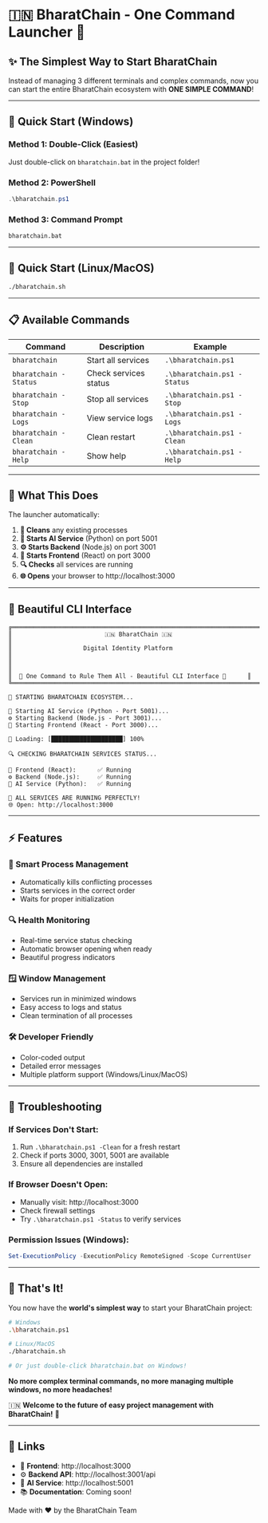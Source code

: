# 🇮🇳 BharatChain - One Command Launcher 🚀

## ✨ **The Simplest Way to Start BharatChain**

Instead of managing 3 different terminals and complex commands, now you can start the entire BharatChain ecosystem with **ONE SIMPLE COMMAND**!

---

## 🎯 **Quick Start (Windows)**

### **Method 1: Double-Click (Easiest)**
Just double-click on `bharatchain.bat` in the project folder!

### **Method 2: PowerShell**
```powershell
.\bharatchain.ps1
```

### **Method 3: Command Prompt**
```cmd
bharatchain.bat
```

---

## 🐧 **Quick Start (Linux/MacOS)**

```bash
./bharatchain.sh
```

---

## 📋 **Available Commands**

| Command | Description | Example |
|---------|-------------|---------|
| `bharatchain` | Start all services | `.\bharatchain.ps1` |
| `bharatchain -Status` | Check services status | `.\bharatchain.ps1 -Status` |
| `bharatchain -Stop` | Stop all services | `.\bharatchain.ps1 -Stop` |
| `bharatchain -Logs` | View service logs | `.\bharatchain.ps1 -Logs` |
| `bharatchain -Clean` | Clean restart | `.\bharatchain.ps1 -Clean` |
| `bharatchain -Help` | Show help | `.\bharatchain.ps1 -Help` |

---

## 🌟 **What This Does**

The launcher automatically:

1. **🧹 Cleans** any existing processes
2. **🧠 Starts AI Service** (Python) on port 5001
3. **⚙️ Starts Backend** (Node.js) on port 3001  
4. **🎨 Starts Frontend** (React) on port 3000
5. **🔍 Checks** all services are running
6. **🌐 Opens** your browser to http://localhost:3000

---

## 🎨 **Beautiful CLI Interface**

```
╔══════════════════════════════════════════════════════════════════════╗
║                          🇮🇳 BharatChain 🇮🇳                          ║
║                    Digital Identity Platform                         ║
║                                                                      ║
║  🚀 One Command to Rule Them All - Beautiful CLI Interface 🚀      ║
╚══════════════════════════════════════════════════════════════════════╝

🚀 STARTING BHARATCHAIN ECOSYSTEM...

🧠 Starting AI Service (Python - Port 5001)...
⚙️ Starting Backend (Node.js - Port 3001)...
🎨 Starting Frontend (React - Port 3000)...

🔄 Loading: [████████████████████] 100%

🔍 CHECKING BHARATCHAIN SERVICES STATUS...

🎨 Frontend (React):      ✅ Running
⚙️ Backend (Node.js):     ✅ Running
🧠 AI Service (Python):   ✅ Running

🎉 ALL SERVICES ARE RUNNING PERFECTLY!
🌐 Open: http://localhost:3000
```

---

## ⚡ **Features**

### **🎯 Smart Process Management**
- Automatically kills conflicting processes
- Starts services in the correct order
- Waits for proper initialization

### **🔍 Health Monitoring**
- Real-time service status checking
- Automatic browser opening when ready
- Beautiful progress indicators

### **🪟 Window Management**
- Services run in minimized windows
- Easy access to logs and status
- Clean termination of all processes

### **🛠️ Developer Friendly**
- Color-coded output
- Detailed error messages
- Multiple platform support (Windows/Linux/MacOS)

---

## 🚨 **Troubleshooting**

### **If Services Don't Start:**
1. Run `.\bharatchain.ps1 -Clean` for a fresh restart
2. Check if ports 3000, 3001, 5001 are available
3. Ensure all dependencies are installed

### **If Browser Doesn't Open:**
- Manually visit: http://localhost:3000
- Check firewall settings
- Try `.\bharatchain.ps1 -Status` to verify services

### **Permission Issues (Windows):**
```powershell
Set-ExecutionPolicy -ExecutionPolicy RemoteSigned -Scope CurrentUser
```

---

## 🎊 **That's It!**

You now have the **world's simplest way** to start your BharatChain project:

```bash
# Windows
.\bharatchain.ps1

# Linux/MacOS  
./bharatchain.sh

# Or just double-click bharatchain.bat on Windows!
```

**No more complex terminal commands, no more managing multiple windows, no more headaches!** 

🇮🇳 **Welcome to the future of easy project management with BharatChain!** 🚀

---

## 🔗 **Links**

- 🎨 **Frontend**: http://localhost:3000
- ⚙️ **Backend API**: http://localhost:3001/api
- 🧠 **AI Service**: http://localhost:5001
- 📚 **Documentation**: Coming soon!

Made with ❤️ by the BharatChain Team
